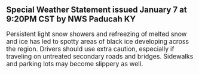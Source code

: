 <p>
   <h2>Special Weather Statement issued January 7 at 9:20PM CST by NWS Paducah KY</h2>
   <div style="font-size:120%">Persistent light snow showers and refreezing of melted snow and
      ice has led to spotty areas of black ice developing across the
      region. Drivers should use extra caution, especially if traveling
      on untreated secondary roads and bridges. Sidewalks and parking
      lots may become slippery as well.
   </div>
</p>